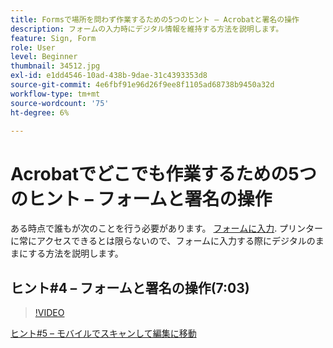 ```yaml
---
title: Formsで場所を問わず作業するための5つのヒント – Acrobatと署名の操作
description: フォームの入力時にデジタル情報を維持する方法を説明します。
feature: Sign, Form
role: User
level: Beginner
thumbnail: 34512.jpg
exl-id: e1dd4546-10ad-438b-9dae-31c4393353d8
source-git-commit: 4e6fbf91e96d26f9ee8f1105ad68738b9450a32d
workflow-type: tm+mt
source-wordcount: '75'
ht-degree: 6%

---
```


# Acrobatでどこでも作業するための5つのヒント – フォームと署名の操作

ある時点で誰もが次のことを行う必要があります。 [フォームに入力](https://www.adobe.com/jp/acrobat/online/sign-pdf.html). プリンターに常にアクセスできるとは限らないので、フォームに入力する際にデジタルのままにする方法を説明します。

## ヒント#4 – フォームと署名の操作(7:03)

>[!VIDEO](https://video.tv.adobe.com/v/34512?quality=12&learn=on&hidetitle=true)

[ヒント#5 – モバイルでスキャンして編集に移動](scan-and-edit-on-mobile.md)